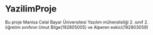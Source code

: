# YazilimProje
Bu proje Manisa Celal Bayar Üniversitesi Yazılım mühendisliği 2. sınıf 2. öğretim sınıfının Umut Bilge(192805005) ve Alperen eskici(192803059)

